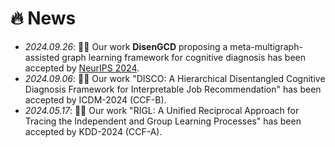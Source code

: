 # 🔥 News
- *2024.09.26*: 🎉🎉 Our work **DisenGCD** proposing a meta-multigraph-assisted graph learning framework for cognitive diagnosis has been accepted by [NeurIPS 2024](https://neurips.cc/).
- *2024.09.06*: 🎉🎉 Our work "DISCO: A Hierarchical Disentangled Cognitive Diagnosis Framework for Interpretable Job Recommendation" has been accepted by ICDM-2024 (CCF-B). 
- *2024.05.17*: 🎉🎉 Our work "RIGL: A Unified Reciprocal Approach for Tracing the Independent and Group Learning Processes" has been accepted by KDD-2024 (CCF-A). 

